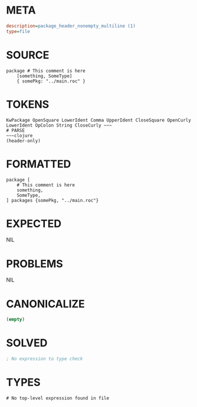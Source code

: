 # META
~~~ini
description=package_header_nonempty_multiline (1)
type=file
~~~
# SOURCE
~~~roc
package # This comment is here
	[something, SomeType]
	{ somePkg: "../main.roc" }
~~~
# TOKENS
~~~text
KwPackage OpenSquare LowerIdent Comma UpperIdent CloseSquare OpenCurly LowerIdent OpColon String CloseCurly ~~~
# PARSE
~~~clojure
(header-only)
~~~
# FORMATTED
~~~roc
package [
	# This comment is here
	something,
	SomeType,
] packages {somePkg, "../main.roc"}

~~~
# EXPECTED
NIL
# PROBLEMS
NIL
# CANONICALIZE
~~~clojure
(empty)
~~~
# SOLVED
~~~clojure
; No expression to type check
~~~
# TYPES
~~~roc
# No top-level expression found in file
~~~
